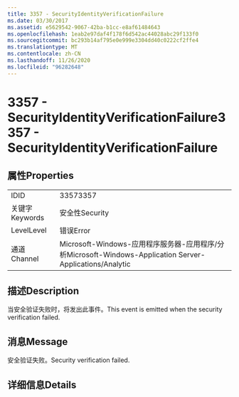 ```yaml
---
title: 3357 - SecurityIdentityVerificationFailure
ms.date: 03/30/2017
ms.assetid: e5629542-9067-42ba-b1cc-e8af61484643
ms.openlocfilehash: 1eab2e97daf4f178f6d542ac44028abc29f133f0
ms.sourcegitcommit: bc293b14af795e0e999e3304dd40c0222cf2ffe4
ms.translationtype: MT
ms.contentlocale: zh-CN
ms.lasthandoff: 11/26/2020
ms.locfileid: "96282648"
---
```

# <a name="3357---securityidentityverificationfailure"></a><span data-ttu-id="95df1-102">3357 - SecurityIdentityVerificationFailure</span><span class="sxs-lookup"><span data-stu-id="95df1-102">3357 - SecurityIdentityVerificationFailure</span></span>

## <a name="properties"></a><span data-ttu-id="95df1-103">属性</span><span class="sxs-lookup"><span data-stu-id="95df1-103">Properties</span></span>  
  
|||  
|-|-|  
|<span data-ttu-id="95df1-104">ID</span><span class="sxs-lookup"><span data-stu-id="95df1-104">ID</span></span>|<span data-ttu-id="95df1-105">3357</span><span class="sxs-lookup"><span data-stu-id="95df1-105">3357</span></span>|  
|<span data-ttu-id="95df1-106">关键字</span><span class="sxs-lookup"><span data-stu-id="95df1-106">Keywords</span></span>|<span data-ttu-id="95df1-107">安全性</span><span class="sxs-lookup"><span data-stu-id="95df1-107">Security</span></span>|  
|<span data-ttu-id="95df1-108">Level</span><span class="sxs-lookup"><span data-stu-id="95df1-108">Level</span></span>|<span data-ttu-id="95df1-109">错误</span><span class="sxs-lookup"><span data-stu-id="95df1-109">Error</span></span>|  
|<span data-ttu-id="95df1-110">通道</span><span class="sxs-lookup"><span data-stu-id="95df1-110">Channel</span></span>|<span data-ttu-id="95df1-111">Microsoft-Windows-应用程序服务器-应用程序/分析</span><span class="sxs-lookup"><span data-stu-id="95df1-111">Microsoft-Windows-Application Server-Applications/Analytic</span></span>|  
  
## <a name="description"></a><span data-ttu-id="95df1-112">描述</span><span class="sxs-lookup"><span data-stu-id="95df1-112">Description</span></span>  

 <span data-ttu-id="95df1-113">当安全验证失败时，将发出此事件。</span><span class="sxs-lookup"><span data-stu-id="95df1-113">This event is emitted when the security verification failed.</span></span>  
  
## <a name="message"></a><span data-ttu-id="95df1-114">消息</span><span class="sxs-lookup"><span data-stu-id="95df1-114">Message</span></span>  

 <span data-ttu-id="95df1-115">安全验证失败。</span><span class="sxs-lookup"><span data-stu-id="95df1-115">Security verification failed.</span></span>  
  
## <a name="details"></a><span data-ttu-id="95df1-116">详细信息</span><span class="sxs-lookup"><span data-stu-id="95df1-116">Details</span></span>

